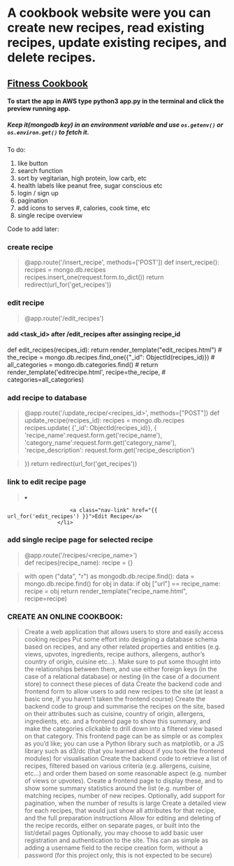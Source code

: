 # A cookbook website were you can create new recipes, read existing recipes, update existing recipes, and delete recipes.

## [Fitness Cookbook](https://cook-book-application.herokuapp.com/ "Milestone #3") 

#### To start the app in AWS type python3 app.py in the terminal and click the preview running app.

##### Keep it(mongodb key) in an environment variable and use `os.getenv()` or `os.environ.get()` to fetch it.

To do:
1. like button
2. search function
3. sort by vegitarian, high protein, low carb, etc
4. health labels like peanut free, sugar conscious etc
5. login / sign up
6. pagination
7. add icons to serves #, calories, cook time, etc
8. single recipe overview

Code to add later:
### create recipe 

> @app.route('/insert_recipe', methods=['POST'])
def insert_recipe():
    recipes =  mongo.db.recipes
    recipes.insert_one(request.form.to_dict())
    return redirect(url_for('get_recipes'))

### edit recipe

> @app.route('/edit_recipes')
#### add <task_id> after /edit_recipes after assinging recipe_id
def edit_recipes(recipes_id):
    return render_template("edit_recipes.html")
    # the_recipe =  mongo.db.recipes.find_one({"_id": ObjectId(recipes_id)})
    # all_categories =  mongo.db.categories.find()
    # return render_template('editrecipe.html', recipe=the_recipe,
    #                       categories=all_categories)

### add recipe to database

> @app.route('/update_recipe/<recipes_id>', methods=["POST"])
def update_recipe(recipes_id):
    recipes = mongo.db.recipes
    recipes.update( {'_id': ObjectId(recipes_id)},
    {
        'recipe_name':request.form.get('recipe_name'),
        'category_name':request.form.get('category_name'),
        'recipe_description': request.form.get('recipe_description')
      
  >  })
return redirect(url_for('get_recipes'))

### link to edit recipe page

 > <li class="nav-item">
                        <a class="nav-link" href="{{ url_for('edit_recipes') }}">Edit Recipe</a>
                    </li>

### add single recipe page for selected recipe

> @app.route('/recipes/<recipe_name>')    
def recipes(recipe_name):
    recipe = {}
    
  >  with open ("data", "r") as mongodb.db.recipe.find():
        data = mongo.db.recipe.find()
        for obj in data:
            if obj ["url"] == recipe_name:
                recipe = obj
    return render_template("recipe_name.html", recipe=recipe)


### CREATE AN ONLINE COOKBOOK:

> Create a web application that allows users to store and easily access cooking recipes
    Put some effort into designing a database schema based on recipes, and any other related properties and entities (e.g. views, upvotes, ingredients, recipe authors, allergens, author’s country of origin, cuisine etc…). Make sure to put some thought into the relationships between them, and use either foreign keys (in the case of a relational database) or nesting (in the case of a document store) to connect these pieces of data
    Create the backend code and frontend form to allow users to add new recipes to the site (at least a basic one, if you haven’t taken the frontend course)
    Create the backend code to group and summarise the recipes on the site, based on their attributes such as cuisine, country of origin, allergens, ingredients, etc. and a frontend page to show this summary, and make the categories clickable to drill down into a filtered view based on that category. This frontend page can be as simple or as complex as you’d like; you can use a Python library such as matplotlib, or a JS library such as d3/dc (that you learned about if you took the frontend modules) for visualisation
    Create the backend code to retrieve a list of recipes, filtered based on various criteria (e.g. allergens, cuisine, etc…) and order them based on some reasonable aspect (e.g. number of views or upvotes). Create a frontend page to display these, and to show some summary statistics around the list (e.g. number of matching recipes, number of new recipes. Optionally, add support for pagination, when the number of results is large
    Create a detailed view for each recipes, that would just show all attributes for that recipe, and the full preparation instructions
    Allow for editing and deleting of the recipe records, either on separate pages, or built into the list/detail pages
    Optionally, you may choose to add basic user registration and authentication to the site. This can as simple as adding a username field to the recipe creation form, without a password (for this project only, this is not expected to be secure)

